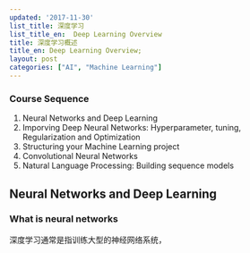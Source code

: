 ```yaml
---
updated: '2017-11-30'
list_title: 深度学习 
list_title_en:  Deep Learning Overview
title: 深度学习概述 
title_en: Deep Learning Overview;
layout: post
categories: ["AI", "Machine Learning"]
---
```


### Course Sequence

1. Neural Networks and Deep Learning
2. Imporving Deep Neural Networks: Hyperparameter, tuning, Regularization and Optimization
3. Structuring your Machine Learning project
4. Convolutional Neural Networks
5. Natural Language Processing: Building sequence models

## Neural Networks and Deep Learning

### What is neural networks

深度学习通常是指训练大型的神经网络系统，
